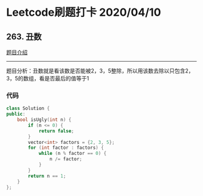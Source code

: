 # Leetcode刷题打卡 2020/04/10
## 263. 丑数
[题目介绍](https://leetcode-cn.com/problems/ugly-number/)

***
题目分析：丑数就是看该数是否能被2，3，5整除，所以用该数去除以只包含2，3，5的数组，看是否最后的值等于1

### 代码

```cpp
class Solution {
public:
    bool isUgly(int n) {
        if (n <= 0) {
            return false;
        }
        vector<int> factors = {2, 3, 5};
        for (int factor : factors) {
            while (n % factor == 0) {
                n /= factor;
            }
        }
        return n == 1;
    }
};
```